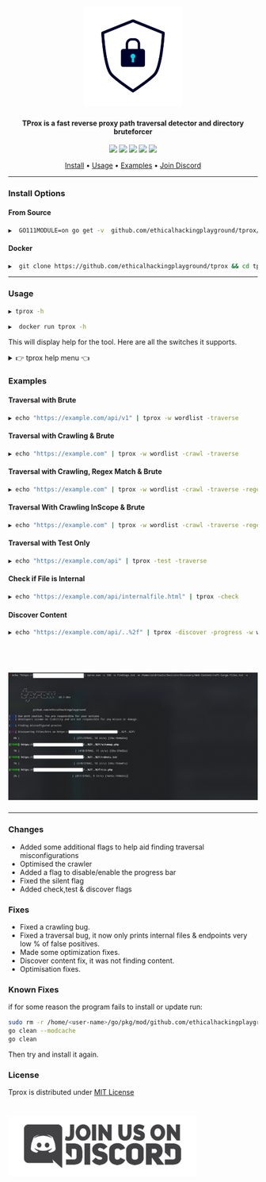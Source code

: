 <h1 align="center">
  <br>
<img src="static/icon.png" width="200px" alt="TProx">
</h1>

<h4 align="center">TProx is a fast reverse proxy path traversal detector and directory bruteforcer</h4>

<p align="center">
<a href="https://goreportcard.com/report/github.com/ethicalhackingplayground/tprox"><img src="https://goreportcard.com/badge/github.com/ethicalhackingplayground/tprox"></a>
<a href="https://github.com/ethicalhackingplayground/tprox/issues"><img src="https://img.shields.io/badge/contributions-welcome-brightgreen.svg?style=flat"></a>
<a href="https://github.com/ethicalhackingplayground/tprox/releases"><img src="https://img.shields.io/github/release/ethicalhackingplayground/tprox"></a>
<a href="https://twitter.com/z0idsec"><img src="https://img.shields.io/twitter/follow/z0idsec.svg?logo=twitter"></a>
<a href="https://discord.gg/MQWCem5b"><img src="https://img.shields.io/discord/862900124740616192.svg?logo=discord"></a>
</p>

<p align="center">
  <a href="#install">Install</a> •
  <a href="#usage">Usage</a> •
  <a href="#examples">Examples</a> •
  <a href="https://discord.gg/MQWCem5b">Join Discord</a> 
</p>

---

### Install Options

#### From Source

```sh
▶  GO111MODULE=on go get -v  github.com/ethicalhackingplayground/tprox/tprox
```

#### Docker

```sh
▶  git clone https://github.com/ethicalhackingplayground/tprox && cd tprox && docker build -t tprox .
```

---

### Usage

```sh
▶ tprox -h
```

```sh
▶  docker run tprox -h
```



This will display help for the tool. Here are all the switches it supports.

<details>
<summary> 👉 tprox help menu 👈</summary>

```
Usage of ./tprox:
  -c int
        The number of concurrent requests (default 10)
  -check
        Check if a path/folder/file is internal
  -crawl
        crawl the resolved domain while testing for proxy misconfigs
  -depth int
        The crawl depth (default 5)
  -discover
        Discover path/folder/file with already found traversal
  -o string
        Output the results to a file
  -progress
        This flag will allow you to turn on the progress bar
  -regex string
        Filter crawl with regex pattern
  -scope string
        Specify a scope to crawl with in using regexs
  -silent
        Show Silent output
  -test
        Enable/Disable test mode only
  -traverse
        This flag will allow you to turn on traversing
  -w string
        The wordlist to use against a valid endpoint to traverse
```

</details>

### Examples

#### Traversal with Brute

```sh
▶ echo "https://example.com/api/v1" | tprox -w wordlist -traverse
```

#### Traversal with Crawling & Brute

```sh
▶ echo "https://example.com" | tprox -w wordlist -crawl -traverse
```

#### Traversal with Crawling, Regex Match & Brute

```sh
▶ echo "https://example.com" | tprox -w wordlist -crawl -traverse -regex "/api/"
```

#### Traversal With Crawling InScope & Brute

```sh
▶ echo "https://example.com" | tprox -w wordlist -crawl -traverse -regex "/api/" -scope ".*.\.example.com"
```

#### Traversal with Test Only

```sh
▶ echo "https://example.com/api" | tprox -test -traverse
```

#### Check if File is Internal

```sh
▶ echo "https://example.com/api/internalfile.html" | tprox -check
```

#### Discover Content 

```sh
▶ echo "https://example.com/api/..%2f" | tprox -discover -progress -w wordlist
```


<h1 align="center">
  <br>
<img src="static/example.png" alt="example">
</h1>

--- 

### Changes

- Added some additional flags to help aid finding traversal misconfigurations
- Optimised the crawler
- Added a flag to disable/enable the progress bar
- Fixed the silent flag
- Added check,test & discover flags

### Fixes

- Fixed a crawling bug.
- Fixed a traversal bug, it now only prints internal files & endpoints very low % of false positives.
- Made some optimization fixes.
- Discover content fix, it was not finding content.
- Optimisation fixes.

### Known Fixes

if for some reason the program fails to install or update run:

```sh
sudo rm -r /home/<user-name>/go/pkg/mod/github.com/ethicalhackingplayground/tprox
go clean --modcache
go clean
```

Then try and install it again.

### License

Tprox is distributed under [MIT License](https://github.com/ethicalhackingplayground/tprox/blob/main/LICENSE)

<h1 align="left">
  <a href="https://discord.gg/MQWCem5b"><img src="static/Join-Discord.png" width="380" alt="Join Discord"></a>
</h1>


